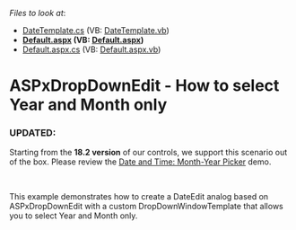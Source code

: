 <!-- default file list -->
*Files to look at*:

* [DateTemplate.cs](./CS/App_Code/DateTemplate.cs) (VB: [DateTemplate.vb](./VB/App_Code/DateTemplate.vb))
* **[Default.aspx](./CS/Default.aspx) (VB: [Default.aspx](./VB/Default.aspx))**
* [Default.aspx.cs](./CS/Default.aspx.cs) (VB: [Default.aspx.vb](./VB/Default.aspx.vb))
<!-- default file list end -->
# ASPxDropDownEdit - How to select Year and Month only

<h3>UPDATED:</h3>

<p>Starting from the <strong>18.2 version</strong> of our controls, we support this scenario out of the box. Please review the <a href="https://demos.devexpress.com/ASPxEditorsDemos/DateTime/MonthYearPicker.aspx">Date and Time: Month-Year Picker</a> demo.</p>

<br/>
<p>This example demonstrates how to create a DateEdit analog based on ASPxDropDownEdit with a custom DropDownWindowTemplate that allows you to select Year and Month only.</p>



